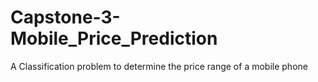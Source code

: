 # Capstone-3-Mobile_Price_Prediction
A Classification problem to determine the price range of a mobile phone
